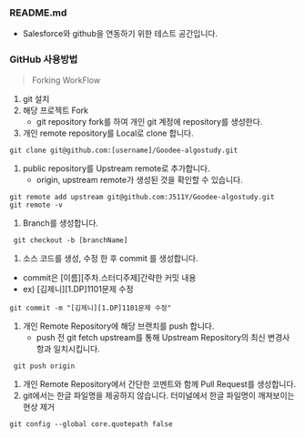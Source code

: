 ### README.md



- Salesforce와 github을 연동하기 위한 테스트 공간입니다.



### GitHub 사용방법

> Forking WorkFlow

1. git 설치
2. 해당 프로젝트 Fork
   - git repository fork를 하여 개인 git 계정에 repository를 생성한다.
3. 개인 remote repository를 Local로 clone 합니다.

```
git clone git@github.com:[username]/Goodee-algostudy.git
```

1. public repository를 Upstream remote로 추가합니다.
   - origin, upstream remote가 생성된 것을 확인할 수 있습니다.

```
git remote add upstream git@github.com:J511Y/Goodee-algostudy.git
git remote -v
```

1. Branch를 생성합니다.

```
 git checkout -b [branchName]
```

1. 소스 코드를 생성, 수정 한 후 commit 를 생성합니다.

- commit은 [이름][주차.스터디주제]간략한 커밋 내용
- ex) [김제니][1.DP]1101문제 수정

```
git commit -m "[김제니][1.DP]1101문제 수정"
```

1. 개인 Remote Repository에 해당 브랜치를 push 합니다.
   - push 전 git fetch upstream를 통해 Upstream Repository의 최신 변경사항과 일치시킵니다.

```
 git push origin 
```

1. 개인 Remote Repository에서 간단한 코멘트와 함께 Pull Request를 생성합니다.
2. git에서는 한글 파일명을 제공하지 않습니다. 터미널에서 한글 파일명이 깨져보이는 현상 제거

```
git config --global core.quotepath false 
```
